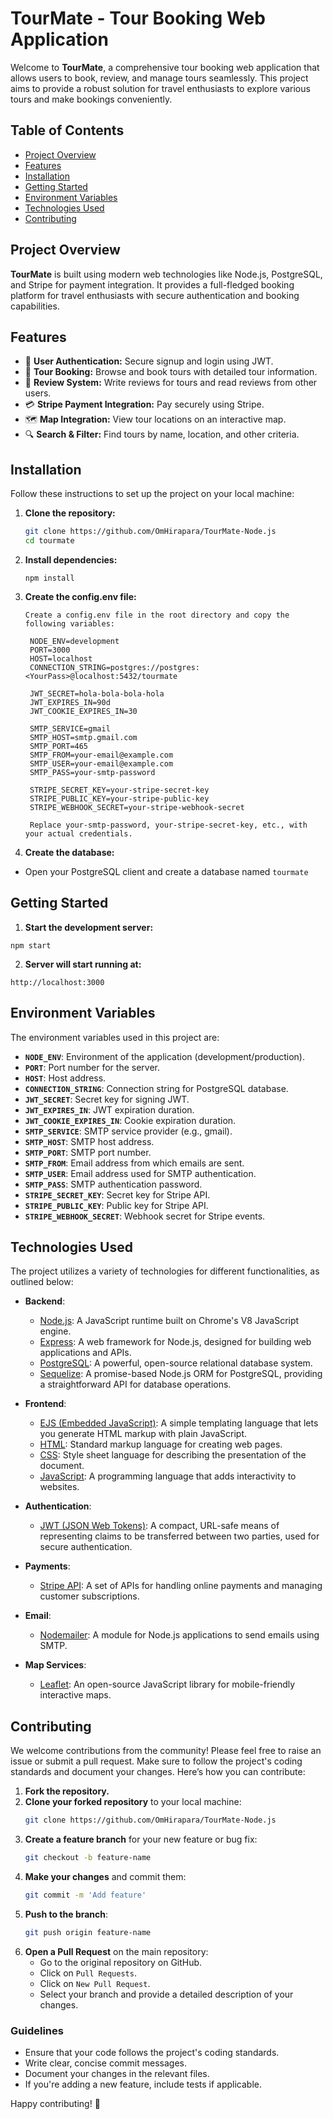 # TourMate - Tour Booking Web Application

Welcome to **TourMate**, a comprehensive tour booking web application that allows users to book, review, and manage tours seamlessly. This project aims to provide a robust solution for travel enthusiasts to explore various tours and make bookings conveniently.

## Table of Contents

- [Project Overview](#project-overview)
- [Features](#features)
- [Installation](#installation)
- [Getting Started](#getting-started)
- [Environment Variables](#environment-variables)
- [Technologies Used](#technologies-used)
- [Contributing](#contributing)

## Project Overview

**TourMate** is built using modern web technologies like Node.js, PostgreSQL, and Stripe for payment integration. It provides a full-fledged booking platform for travel enthusiasts with secure authentication and booking capabilities.

## Features

- 🌟 **User Authentication:** Secure signup and login using JWT.
- 📅 **Tour Booking:** Browse and book tours with detailed tour information.
- 💬 **Review System:** Write reviews for tours and read reviews from other users.
- 💳 **Stripe Payment Integration:** Pay securely using Stripe.
- 🗺️ **Map Integration:** View tour locations on an interactive map.
- 🔍 **Search & Filter:** Find tours by name, location, and other criteria.

## Installation

Follow these instructions to set up the project on your local machine:

1. **Clone the repository:**
   ```bash
   git clone https://github.com/OmHirapara/TourMate-Node.js
   cd tourmate
   ```
2. **Install dependencies:**
   ```
   npm install
   ```
3. **Create the config.env file:**

   ```
   Create a config.env file in the root directory and copy the following variables:

    NODE_ENV=development
    PORT=3000
    HOST=localhost
    CONNECTION_STRING=postgres://postgres:<YourPass>@localhost:5432/tourmate

    JWT_SECRET=hola-bola-bola-hola
    JWT_EXPIRES_IN=90d
    JWT_COOKIE_EXPIRES_IN=30

    SMTP_SERVICE=gmail
    SMTP_HOST=smtp.gmail.com
    SMTP_PORT=465
    SMTP_FROM=your-email@example.com
    SMTP_USER=your-email@example.com
    SMTP_PASS=your-smtp-password

    STRIPE_SECRET_KEY=your-stripe-secret-key
    STRIPE_PUBLIC_KEY=your-stripe-public-key
    STRIPE_WEBHOOK_SECRET=your-stripe-webhook-secret

    Replace your-smtp-password, your-stripe-secret-key, etc., with your actual credentials.
   ```

4. **Create the database:**

- Open your PostgreSQL client and create a database named `tourmate`

## Getting Started

1.  **Start the development server:**

```
npm start
```

2.  **Server will start running at:**

```
http://localhost:3000
```

## Environment Variables

The environment variables used in this project are:

- **`NODE_ENV`**: Environment of the application (development/production).
- **`PORT`**: Port number for the server.
- **`HOST`**: Host address.
- **`CONNECTION_STRING`**: Connection string for PostgreSQL database.
- **`JWT_SECRET`**: Secret key for signing JWT.
- **`JWT_EXPIRES_IN`**: JWT expiration duration.
- **`JWT_COOKIE_EXPIRES_IN`**: Cookie expiration duration.
- **`SMTP_SERVICE`**: SMTP service provider (e.g., gmail).
- **`SMTP_HOST`**: SMTP host address.
- **`SMTP_PORT`**: SMTP port number.
- **`SMTP_FROM`**: Email address from which emails are sent.
- **`SMTP_USER`**: Email address used for SMTP authentication.
- **`SMTP_PASS`**: SMTP authentication password.
- **`STRIPE_SECRET_KEY`**: Secret key for Stripe API.
- **`STRIPE_PUBLIC_KEY`**: Public key for Stripe API.
- **`STRIPE_WEBHOOK_SECRET`**: Webhook secret for Stripe events.

## Technologies Used

The project utilizes a variety of technologies for different functionalities, as outlined below:

- **Backend**:

  - [Node.js](https://nodejs.org/): A JavaScript runtime built on Chrome's V8 JavaScript engine.
  - [Express](https://expressjs.com/): A web framework for Node.js, designed for building web applications and APIs.
  - [PostgreSQL](https://www.postgresql.org/): A powerful, open-source relational database system.
  - [Sequelize](https://sequelize.org/): A promise-based Node.js ORM for PostgreSQL, providing a straightforward API for database operations.

- **Frontend**:

  - [EJS (Embedded JavaScript)](https://ejs.co/): A simple templating language that lets you generate HTML markup with plain JavaScript.
  - [HTML](https://developer.mozilla.org/en-US/docs/Web/HTML): Standard markup language for creating web pages.
  - [CSS](https://developer.mozilla.org/en-US/docs/Web/CSS): Style sheet language for describing the presentation of the document.
  - [JavaScript](https://developer.mozilla.org/en-US/docs/Web/JavaScript): A programming language that adds interactivity to websites.

- **Authentication**:

  - [JWT (JSON Web Tokens)](https://jwt.io/): A compact, URL-safe means of representing claims to be transferred between two parties, used for secure authentication.

- **Payments**:

  - [Stripe API](https://stripe.com/docs/api): A set of APIs for handling online payments and managing customer subscriptions.

- **Email**:

  - [Nodemailer](https://nodemailer.com/about/): A module for Node.js applications to send emails using SMTP.

- **Map Services**:
  - [Leaflet](https://leafletjs.com/): An open-source JavaScript library for mobile-friendly interactive maps.

## Contributing

We welcome contributions from the community! Please feel free to raise an issue or submit a pull request. Make sure to follow the project's coding standards and document your changes. Here’s how you can contribute:

1. **Fork the repository.**
2. **Clone your forked repository** to your local machine:
   ```bash
   git clone https://github.com/OmHirapara/TourMate-Node.js
   ```
3. **Create a feature branch** for your new feature or bug fix:
   ```bash
   git checkout -b feature-name
   ```
4. **Make your changes** and commit them:
   ```bash
   git commit -m 'Add feature'
   ```
5. **Push to the branch**:
   ```bash
   git push origin feature-name
   ```
6. **Open a Pull Request** on the main repository:
   - Go to the original repository on GitHub.
   - Click on `Pull Requests`.
   - Click on `New Pull Request`.
   - Select your branch and provide a detailed description of your changes.

### Guidelines

- Ensure that your code follows the project's coding standards.
- Write clear, concise commit messages.
- Document your changes in the relevant files.
- If you're adding a new feature, include tests if applicable.

Happy contributing! 🎉
